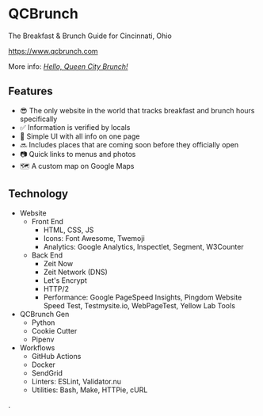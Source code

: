 # QCBrunch

The Breakfast & Brunch Guide for Cincinnati, Ohio

<https://www.qcbrunch.com>

More info: [*Hello, Queen City Brunch!*](http://blog.tedmiston.com/queen-city-brunch/)

## Features

- 😎 The only website in the world that tracks breakfast and brunch hours specifically
- ✅ Information is verified by locals
- 📜 Simple UI with all info on one page
- 🔜 Includes places that are coming soon before they officially open
- 📷 Quick links to menus and photos
- 🗺 A custom map on Google Maps

## Technology

- Website
  - Front End
    - HTML, CSS, JS
    - Icons: Font Awesome, Twemoji
    - Analytics: Google Analytics, Inspectlet, Segment, W3Counter
  - Back End
    - Zeit Now
    - Zeit Network (DNS)
    - Let's Encrypt
    - HTTP/2
    - Performance: Google PageSpeed Insights, Pingdom Website Speed Test, Testmysite.io, WebPageTest, Yellow Lab Tools
- QCBrunch Gen
  - Python
  - Cookie Cutter
  - Pipenv
- Workflows
  - GitHub Actions
  - Docker
  - SendGrid
  - Linters: ESLint, Validator.nu
  - Utilities: Bash, Make, HTTPie, cURL

.
